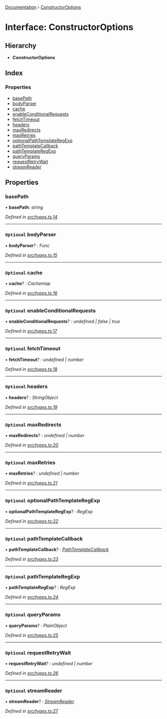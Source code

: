 [Documentation](../README.md) › [ConstructorOptions](constructoroptions.md)

# Interface: ConstructorOptions

## Hierarchy

* **ConstructorOptions**

## Index

### Properties

* [basePath](constructoroptions.md#basepath)
* [bodyParser](constructoroptions.md#optional-bodyparser)
* [cache](constructoroptions.md#optional-cache)
* [enableConditionalRequests](constructoroptions.md#optional-enableconditionalrequests)
* [fetchTimeout](constructoroptions.md#optional-fetchtimeout)
* [headers](constructoroptions.md#optional-headers)
* [maxRedirects](constructoroptions.md#optional-maxredirects)
* [maxRetries](constructoroptions.md#optional-maxretries)
* [optionalPathTemplateRegExp](constructoroptions.md#optional-optionalpathtemplateregexp)
* [pathTemplateCallback](constructoroptions.md#optional-pathtemplatecallback)
* [pathTemplateRegExp](constructoroptions.md#optional-pathtemplateregexp)
* [queryParams](constructoroptions.md#optional-queryparams)
* [requestRetryWait](constructoroptions.md#optional-requestretrywait)
* [streamReader](constructoroptions.md#optional-streamreader)

## Properties

###  basePath

• **basePath**: *string*

*Defined in [src/types.ts:14](https://github.com/badbatch/getta/blob/f36d5aa/src/types.ts#L14)*

___

### `Optional` bodyParser

• **bodyParser**? : *Func*

*Defined in [src/types.ts:15](https://github.com/badbatch/getta/blob/f36d5aa/src/types.ts#L15)*

___

### `Optional` cache

• **cache**? : *Cachemap*

*Defined in [src/types.ts:16](https://github.com/badbatch/getta/blob/f36d5aa/src/types.ts#L16)*

___

### `Optional` enableConditionalRequests

• **enableConditionalRequests**? : *undefined | false | true*

*Defined in [src/types.ts:17](https://github.com/badbatch/getta/blob/f36d5aa/src/types.ts#L17)*

___

### `Optional` fetchTimeout

• **fetchTimeout**? : *undefined | number*

*Defined in [src/types.ts:18](https://github.com/badbatch/getta/blob/f36d5aa/src/types.ts#L18)*

___

### `Optional` headers

• **headers**? : *StringObject*

*Defined in [src/types.ts:19](https://github.com/badbatch/getta/blob/f36d5aa/src/types.ts#L19)*

___

### `Optional` maxRedirects

• **maxRedirects**? : *undefined | number*

*Defined in [src/types.ts:20](https://github.com/badbatch/getta/blob/f36d5aa/src/types.ts#L20)*

___

### `Optional` maxRetries

• **maxRetries**? : *undefined | number*

*Defined in [src/types.ts:21](https://github.com/badbatch/getta/blob/f36d5aa/src/types.ts#L21)*

___

### `Optional` optionalPathTemplateRegExp

• **optionalPathTemplateRegExp**? : *RegExp*

*Defined in [src/types.ts:22](https://github.com/badbatch/getta/blob/f36d5aa/src/types.ts#L22)*

___

### `Optional` pathTemplateCallback

• **pathTemplateCallback**? : *[PathTemplateCallback](../README.md#pathtemplatecallback)*

*Defined in [src/types.ts:23](https://github.com/badbatch/getta/blob/f36d5aa/src/types.ts#L23)*

___

### `Optional` pathTemplateRegExp

• **pathTemplateRegExp**? : *RegExp*

*Defined in [src/types.ts:24](https://github.com/badbatch/getta/blob/f36d5aa/src/types.ts#L24)*

___

### `Optional` queryParams

• **queryParams**? : *PlainObject*

*Defined in [src/types.ts:25](https://github.com/badbatch/getta/blob/f36d5aa/src/types.ts#L25)*

___

### `Optional` requestRetryWait

• **requestRetryWait**? : *undefined | number*

*Defined in [src/types.ts:26](https://github.com/badbatch/getta/blob/f36d5aa/src/types.ts#L26)*

___

### `Optional` streamReader

• **streamReader**? : *[StreamReader](../README.md#streamreader)*

*Defined in [src/types.ts:27](https://github.com/badbatch/getta/blob/f36d5aa/src/types.ts#L27)*

